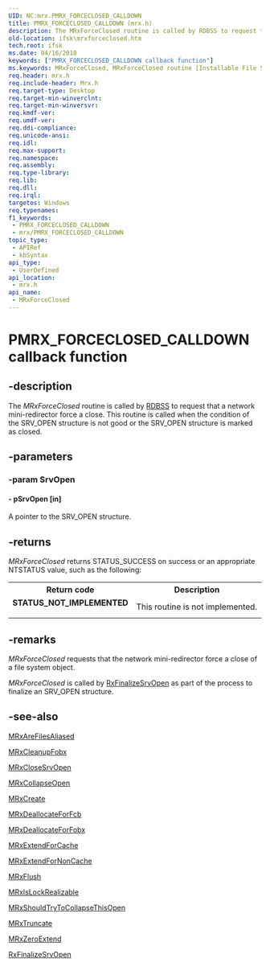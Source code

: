 ```yaml
---
UID: NC:mrx.PMRX_FORCECLOSED_CALLDOWN
title: PMRX_FORCECLOSED_CALLDOWN (mrx.h)
description: The MRxForceClosed routine is called by RDBSS to request that a network mini-redirector force a close. This routine is called when the condition of the SRV_OPEN structure is not good or the SRV_OPEN structure is marked as closed.
old-location: ifsk\mrxforceclosed.htm
tech.root: ifsk
ms.date: 04/16/2018
keywords: ["PMRX_FORCECLOSED_CALLDOWN callback function"]
ms.keywords: MRxForceClosed, MRxForceClosed routine [Installable File System Drivers], PMRX_FORCECLOSED_CALLDOWN, ifsk.mrxforceclosed, mrx/MRxForceClosed, mrxref_4ebb7c98-0f0f-402e-b6f7-53e75c5cac54.xml
req.header: mrx.h
req.include-header: Mrx.h
req.target-type: Desktop
req.target-min-winverclnt: 
req.target-min-winversvr: 
req.kmdf-ver: 
req.umdf-ver: 
req.ddi-compliance: 
req.unicode-ansi: 
req.idl: 
req.max-support: 
req.namespace: 
req.assembly: 
req.type-library: 
req.lib: 
req.dll: 
req.irql: 
targetos: Windows
req.typenames: 
f1_keywords:
 - PMRX_FORCECLOSED_CALLDOWN
 - mrx/PMRX_FORCECLOSED_CALLDOWN
topic_type:
 - APIRef
 - kbSyntax
api_type:
 - UserDefined
api_location:
 - mrx.h
api_name:
 - MRxForceClosed
---
```


# PMRX_FORCECLOSED_CALLDOWN callback function


## -description

The<i> MRxForceClosed</i> routine is called by <a href="/windows-hardware/drivers/ifs/the-rdbss-driver-and-library">RDBSS</a> to request that a network mini-redirector force a close. This routine is called when the condition of the SRV_OPEN structure is not good or the SRV_OPEN structure is marked as closed.

## -parameters

### -param SrvOpen

#### - pSrvOpen [in]

A pointer to the SRV_OPEN structure.

## -returns

<i>MRxForceClosed</i> returns STATUS_SUCCESS on success or an appropriate NTSTATUS value, such as the following: 

<table>
<tr>
<th>Return code</th>
<th>Description</th>
</tr>
<tr>
<td width="40%">
<dl>
<dt><b>STATUS_NOT_IMPLEMENTED</b></dt>
</dl>
</td>
<td width="60%">
This routine is not implemented. 

</td>
</tr>
</table>

## -remarks

<i>MRxForceClosed</i> requests that the network mini-redirector force a close of a file system object.

<i>MRxForceClosed</i> is called by <a href="/windows-hardware/drivers/ddi/fcb/nf-fcb-rxfinalizesrvopen">RxFinalizeSrvOpen</a> as part of the process to finalize an SRV_OPEN structure.

## -see-also

<a href="/windows-hardware/drivers/ddi/mrx/nc-mrx-pmrx_chkfcb_calldown">MRxAreFilesAliased</a>



<a href="/previous-versions/windows/hardware/drivers/ff549841(v=vs.85)">MRxCleanupFobx</a>



<a href="/windows-hardware/drivers/ddi/mrx/nc-mrx-pmrx_calldown">MRxCloseSrvOpen</a>



<a href="/windows-hardware/drivers/ifs/mrxcollapseopen">MRxCollapseOpen</a>



<a href="/windows-hardware/drivers/ifs/mrxcreate">MRxCreate</a>



<a href="/windows-hardware/drivers/ddi/mrx/nc-mrx-pmrx_deallocate_for_fcb">MRxDeallocateForFcb</a>



<a href="/windows-hardware/drivers/ddi/mrx/nc-mrx-pmrx_deallocate_for_fobx">MRxDeallocateForFobx</a>



<a href="/windows-hardware/drivers/ddi/mrx/nc-mrx-pmrx_extendfile_calldown">MRxExtendForCache</a>



<a href="/windows-hardware/drivers/ifs/mrxextendfornoncache">MRxExtendForNonCache</a>



<a href="/windows-hardware/drivers/ifs/mrxflush">MRxFlush</a>



<a href="/windows-hardware/drivers/ddi/mrx/nc-mrx-pmrx_is_lock_realizable">MRxIsLockRealizable</a>



<a href="/windows-hardware/drivers/ifs/mrxshouldtrytocollapsethisopen">MRxShouldTryToCollapseThisOpen</a>



<a href="/windows-hardware/drivers/ifs/mrxtruncate">MRxTruncate</a>



<a href="/windows-hardware/drivers/ifs/mrxzeroextend">MRxZeroExtend</a>



<a href="/windows-hardware/drivers/ddi/fcb/nf-fcb-rxfinalizesrvopen">RxFinalizeSrvOpen</a>

